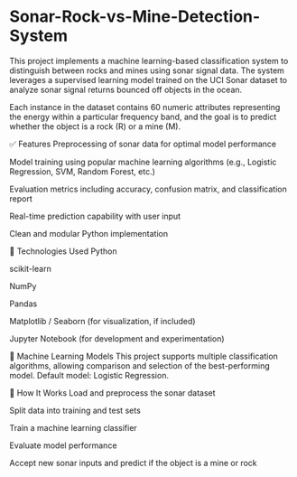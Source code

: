 # Sonar-Rock-vs-Mine-Detection-System
This project implements a machine learning-based classification system to distinguish between rocks and mines using sonar signal data. The system leverages a supervised learning model trained on the UCI Sonar dataset to analyze sonar signal returns bounced off objects in the ocean.

Each instance in the dataset contains 60 numeric attributes representing the energy within a particular frequency band, and the goal is to predict whether the object is a rock (R) or a mine (M).

✅ Features
Preprocessing of sonar data for optimal model performance

Model training using popular machine learning algorithms (e.g., Logistic Regression, SVM, Random Forest, etc.)

Evaluation metrics including accuracy, confusion matrix, and classification report

Real-time prediction capability with user input

Clean and modular Python implementation

🚀 Technologies Used
Python

scikit-learn

NumPy

Pandas

Matplotlib / Seaborn (for visualization, if included)

Jupyter Notebook (for development and experimentation)

🧠 Machine Learning Models
This project supports multiple classification algorithms, allowing comparison and selection of the best-performing model. Default model: Logistic Regression.

🔧 How It Works
Load and preprocess the sonar dataset

Split data into training and test sets

Train a machine learning classifier

Evaluate model performance

Accept new sonar inputs and predict if the object is a mine or rock
